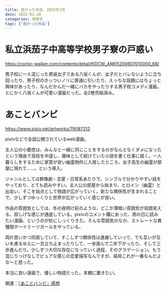 ```yaml
---
title: 良かった作品　2022年1月
date: 2022-01-29
categories: 感想文
tags: ["良かった作品"]
---
```


# 私立浜茄子中高等学校男子寮の戸惑い

https://comic-walker.com/contents/detail/KDCW_AM05200607010000_68/

男子校に一人混じった男装女子である八坂くんが、女子だとバレないように立ち回ったり、男子校のきっついノリに普通に引いたり、えっちな話題にはちょっと興味があったり、なんだかんだ一緒にバカをやったりする男子校コメディ漫画。とにかく八坂くんが可愛い漫画だった。全2巻完結済み。

# あことバンビ

https://www.pixiv.net/artworks/79087212

pixivなどで全話公開されているweb漫画。

主人公の小鹿悠は、みんなと一緒に同じことをするのがなんとなくダメになったという理由で高校を中退し、趣味として続けていた小説を書く仕事に就く。一人暮らしをするために家賃が安い幽霊物件に入居したところ、女子高生の幽霊が部屋に現れて......。という導入。

ジャンルとしては群像劇・恋愛・日常系あたりで、シンプルで分かりやすい話をやっており、とても読みやすい。主人公の部屋から始まり、ヒロイン（幽霊）と出会い、そこを始点として物語が広がっていく。新たな関係性が生まれることで、少しずつゆっくりと世界が広がっていく感じが良い。

作品の雰囲気としては、冬の夜明け前のような、どこか薄暗い雰囲気が垣間見える、寂しげな感じが通底している。pixivのコメント欄にあった、雨の日に読みたい漫画、というのが妙にしっくりきた。そんな雰囲気のなか、ストレートな異種間ボーイミーツガールをやっている。

両片思いかつ同居していて、すこしずつ関係性は進展していって、でも互いが互いを慮るゆえに一旦立ち止まったりして、一歩進んで二歩下がったり、そして三歩進んだり。少しずつ大切な存在になっていく過程、そのグラデーション。もう混じりっけなしでピュアな感じの恋愛描写なんですが、結局これが一番なんだよな～と思った。

本当に良い漫画で、優しい物語だった。本棚に置きたい。

関連：[『あことバンビ』感想](https://hukurouo.com/articles/2022-01-23-akoban)
